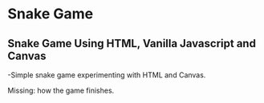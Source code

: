# Snake Game

## Snake Game Using HTML, Vanilla Javascript and Canvas

-Simple snake game experimenting with HTML and Canvas. 

Missing: how the game finishes.